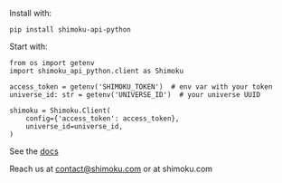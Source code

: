 Install with:

`pip install shimoku-api-python`

Start with:

```
from os import getenv
import shimoku_api_python.client as Shimoku

access_token = getenv('SHIMOKU_TOKEN')  # env var with your token
universe_id: str = getenv('UNIVERSE_ID')  # your universe UUID

shimoku = Shimoku.Client(    
    config={'access_token': access_token},
    universe_id=universe_id,
)
```

See the [docs](https://docs.shimoku.com/)

Reach us at contact@shimoku.com or at shimoku.com
